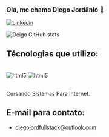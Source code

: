 ### Olá, me chamo Diego Jordânio 🤙

[![Linkedin](https://img.shields.io/badge/LinkedIn-0077B5?style=for-the-badge&logo=linkedin&logoColor=white)](https://www.linkedin.com/in/jordanio96/)

![Deigo GitHub stats](https://github-readme-stats.vercel.app/api?username=DiegoJord&show_icons=true&theme=dracula)

## Técnologias que utilizo:

<div style="display: inline_block"><br/>
   <img align="center" alt="html5" src="https://img.shields.io/badge/HTML5-E34F26?style=for-the-badge&logo=html5&logoColor=white" />
 <img align="center" alt="html5" src="https://img.shields.io/badge/CSS3-1572B6?style=for-the-badge&logo=css3&logoColor=white" />
</div><br/>

Cursando Sistemas Para Internet.

## E-mail para contato:
- diegojordfullstack@outlook.com
